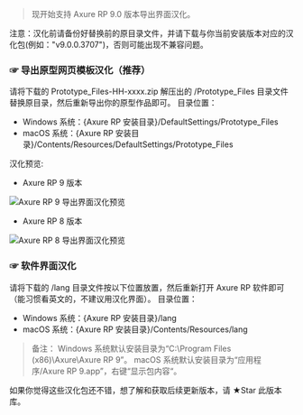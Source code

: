 > 现开始支持 Axure RP 9.0 版本导出界面汉化。

注意：汉化前请备份好替换前的原目录文件，并请下载与你当前安装版本对应的汉化包(例如："v9.0.0.3707")，否则可能出现不兼容问题。
### ☞ 导出原型网页模板汉化（推荐）
请将下载的 Prototype_Files-HH-xxxx.zip 解压出的 /Prototype_Files 目录文件替换原目录，然后重新导出你的原型作品即可。
目录位置：
- Windows 系统：{Axure RP 安装目录}/DefaultSettings/Prototype_Files
- macOS 系统：{Axure RP 安装目录}/Contents/Resources/DefaultSettings/Prototype_Files

汉化预览:
- Axure RP 9 版本

![Axure RP 9 导出界面汉化预览](https://github.com/refscn/rphh/raw/master/assets/hh-axure9.png)

- Axure RP 8 版本

![Axure RP 8 导出界面汉化预览](https://github.com/refscn/rphh/raw/master/assets/hh-axure8.png)


### ☞ 软件界面汉化
请将下载的 /lang 目录文件按以下位置放置，然后重新打开 Axure RP 软件即可 （能习惯看英文的，不建议用汉化界面）。
目录位置：
- Windows 系统：{Axure RP 安装目录}/lang
- macOS 系统：{Axure RP 安装目录}/Contents/Resources/lang

> 备注：
> Windows 系统默认安装目录为“C:\Program Files (x86)\Axure\Axure RP 9”。
> macOS 系统默认安装目录为“应用程序/Axure RP 9.app”，右键“显示包内容“。

如果你觉得这些汉化包还不错，想了解和获取后续更新版本，请 ★Star 此版本库。
